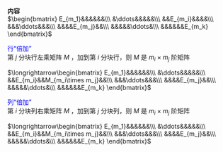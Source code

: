**内容**  
$\begin{bmatrix}  
E_{m_1}&&&&&&\\\  
&\ddots&&&&&\\\  
&&E_{m_i}&&&&\\\  
&&&\ddots&&&\\\  
&&&&E_{m_j}&&\\\  
&&&&&\ddots&\\\  
&&&&&&E_{m_k}  
\end{bmatrix}$  
  
<font color=blue>行“倍加”</font>  
第 $j$ 分块行左乘矩阵 $M$ ，加到第 $i$ 分块行，则 $M$ 是 $m_i\times m_j$ 阶矩阵  
  
$\longrightarrow\begin{bmatrix}  
E_{m_1}&&&&&&\\\  
&\ddots&&&&&\\\  
&&E_{m_i}&&M_{m_i\times m_j}&&\\\  
&&&\ddots&&&\\\  
&&&&E_{m_j}&&\\\  
&&&&&\ddots&\\\  
&&&&&&E_{m_k}  
\end{bmatrix}$  
  
<font color=blue>列“倍加”</font>  
第 $i$ 分块列右乘矩阵 $M$ ，加到第 $j$ 分块列，则 $M$ 是 $m_i\times m_j$ 阶矩阵  
  
$\longrightarrow\begin{bmatrix}  
E_{m_1}&&&&&&\\\  
&\ddots&&&&&\\\  
&&E_{m_i}&&M_{m_i\times m_j}&&\\\  
&&&\ddots&&&\\\  
&&&&E_{m_j}&&\\\  
&&&&&\ddots&\\\  
&&&&&&E_{m_k}  
\end{bmatrix}$  
